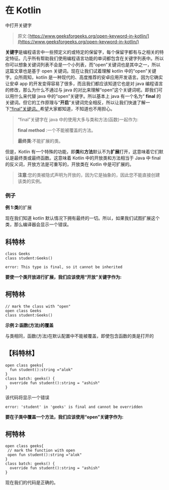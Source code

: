 # 在 Kotlin

中打开关键字

> 原文:[https://www.geeksforgeeks.org/open-keyword-in-kotlin/](https://www.geeksforgeeks.org/open-keyword-in-kotlin/)

**关键字**是编程语言中一些预定义的或特定的保留字，每个保留字都有与之相关的特定特征。几乎所有帮助我们使用编程语言功能的单词都包含在关键字列表中。所以你可以想象关键词列表不会是一个小列表，而“open”关键词也是其中之一，所以这篇文章也是基于 open 关键词。现在让我们试着理解 kotlin 中的“open”关键字。众所周知，kotlin 是一种现代的、高度推荐的安卓应用开发语言。因为它确实让安卓 app 的开发变得容易了很多，而且我们都应该知道它也是对 java 编程语言的修改，那么为什么不通过与 java 的对比来理解“open”这个关键词呢。即我们可以用什么来代替 java 中的“open”关键字。所以基本上 java 有一个名为“ **final** 的关键词。但它的工作原理与“**开启**”关键词完全相反，所以让我们快速了解一下[“final”关键词。](https://www.geeksforgeeks.org/final-keyword-in-java/)希望大家都知道，不知道也不用担心。

> “final”关键字在 java 中的使用大多与类和方法(函数)一起作为:
> 
> **final method** :一个不能被覆盖的方法。
> 
> **最终类**:不能扩展的类。

但是，Kotlin 有一个特殊的功能，即**类**和**方法**默认不为**扩展**打开，这意味着它们默认是最终类或最终函数。这意味着 Kotlin 中的开放类和方法相当于 Java 中 final 的反义词，开放方法是可重写的，开放类在 Kotlin 中是可扩展的。

> **注意**:您的类被隐式声明为开放的，因为它是抽象的，因此您不能直接创建该类的实例。

### 例子

**例 1:类**的扩展

现在我们知道 kotlin 默认情况下拥有最终的一切。所以，如果我们试图扩展这个类，那么编译器会显示一个错误。

## 科特林

```
class Geeks
class student:Geeks()
```

```
error: This type is final, so it cannot be inherited
```

**要使一个类开放进行扩展，我们应该使用“开放”关键字作为:**

## 柯特林

```
// mark the class with "open"
open class Geeks
class student:Geeks()
```

**示例 2:函数(方法)的覆盖**

与类相同，函数(方法)在默认配置中不能被覆盖，即使包含函数的类是打开的

## 【科特林】

```
open class geeks{
  fun student():string ="alok"
}
class batch: geeks() {
  override fun student():string = "ashish"
}
```

该代码将显示一个错误

```
error: 'student' in 'geeks' is final and cannot be overridden
```

**要在子类中覆盖一个方法，我们应该使用“open”关键字作为:**

## 柯特林

```
open class geeks{
 // mark the function with open 
 open fun student():string ="alok"
}
class batch: geeks() {
  override fun student():string = "ashish"
}
```

现在我们的代码是正确的。